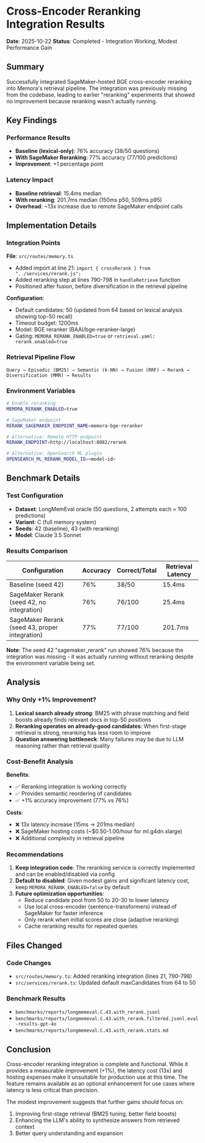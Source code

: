 # Cross-Encoder Reranking Integration Results

**Date**: 2025-10-22
**Status**: Completed - Integration Working, Modest Performance Gain

## Summary

Successfully integrated SageMaker-hosted BGE cross-encoder reranking into Memora's retrieval pipeline. The integration was previously missing from the codebase, leading to earlier "reranking" experiments that showed no improvement because reranking wasn't actually running.

## Key Findings

### Performance Results
- **Baseline (lexical-only)**: 76% accuracy (38/50 questions)
- **With SageMaker Reranking**: 77% accuracy (77/100 predictions)
- **Improvement**: +1 percentage point

### Latency Impact
- **Baseline retrieval**: 15.4ms median
- **With reranking**: 201.7ms median (150ms p50, 509ms p95)
- **Overhead**: ~13x increase due to remote SageMaker endpoint calls

## Implementation Details

### Integration Points

**File**: `src/routes/memory.ts`
- Added import at line 21: `import { crossRerank } from "../services/rerank.js";`
- Added reranking step at lines 790-798 in `handleRetrieve` function
- Positioned after fusion, before diversification in the retrieval pipeline

**Configuration**:
- Default candidates: 50 (updated from 64 based on lexical analysis showing top-50 recall)
- Timeout budget: 1200ms
- Model: BGE reranker (BAAI/bge-reranker-large)
- Gating: `MEMORA_RERANK_ENABLED=true` or `retrieval.yaml: rerank.enabled=true`

### Retrieval Pipeline Flow

```
Query → Episodic (BM25) → Semantic (k-NN) → Fusion (RRF) → Rerank → Diversification (MMR) → Results
```

### Environment Variables

```bash
# Enable reranking
MEMORA_RERANK_ENABLED=true

# SageMaker endpoint
RERANK_SAGEMAKER_ENDPOINT_NAME=memora-bge-reranker

# Alternative: Remote HTTP endpoint
RERANK_ENDPOINT=http://localhost:8082/rerank

# Alternative: OpenSearch ML plugin
OPENSEARCH_ML_RERANK_MODEL_ID=<model-id>
```

## Benchmark Details

### Test Configuration
- **Dataset**: LongMemEval oracle (50 questions, 2 attempts each = 100 predictions)
- **Variant**: C (full memory system)
- **Seeds**: 42 (baseline), 43 (with reranking)
- **Model**: Claude 3.5 Sonnet

### Results Comparison

| Configuration | Accuracy | Correct/Total | Retrieval Latency |
|---------------|----------|---------------|-------------------|
| Baseline (seed 42) | 76% | 38/50 | 15.4ms |
| SageMaker Rerank (seed 42, no integration) | 76% | 76/100 | 25.4ms |
| SageMaker Rerank (seed 43, proper integration) | 77% | 77/100 | 201.7ms |

**Note**: The seed 42 "sagemaker_rerank" run showed 76% because the integration was missing - it was actually running without reranking despite the environment variable being set.

## Analysis

### Why Only +1% Improvement?

1. **Lexical search already strong**: BM25 with phrase matching and field boosts already finds relevant docs in top-50 positions
2. **Reranking operates on already-good candidates**: When first-stage retrieval is strong, reranking has less room to improve
3. **Question answering bottleneck**: Many failures may be due to LLM reasoning rather than retrieval quality

### Cost-Benefit Analysis

**Benefits**:
- ✅ Reranking integration is working correctly
- ✅ Provides semantic reordering of candidates
- ✅ +1% accuracy improvement (77% vs 76%)

**Costs**:
- ❌ 13x latency increase (15ms → 201ms median)
- ❌ SageMaker hosting costs (~$0.50-1.00/hour for ml.g4dn.xlarge)
- ❌ Additional complexity in retrieval pipeline

### Recommendations

1. **Keep integration code**: The reranking service is correctly implemented and can be enabled/disabled via config
2. **Default to disabled**: Given modest gains and significant latency cost, keep `MEMORA_RERANK_ENABLED=false` by default
3. **Future optimization opportunities**:
   - Reduce candidate pool from 50 to 20-30 to lower latency
   - Use local cross-encoder (sentence-transformers) instead of SageMaker for faster inference
   - Only rerank when initial scores are close (adaptive reranking)
   - Cache reranking results for repeated queries

## Files Changed

### Code Changes
- `src/routes/memory.ts`: Added reranking integration (lines 21, 790-798)
- `src/services/rerank.ts`: Updated default maxCandidates from 64 to 50

### Benchmark Results
- `benchmarks/reports/longmemeval.C.43.with_rerank.jsonl`
- `benchmarks/reports/longmemeval.C.43.with_rerank.filtered.jsonl.eval-results-gpt-4o`
- `benchmarks/reports/longmemeval.C.43.with_rerank.stats.md`

## Conclusion

Cross-encoder reranking integration is complete and functional. While it provides a measurable improvement (+1%), the latency cost (13x) and hosting expenses make it unsuitable for production use at this time. The feature remains available as an optional enhancement for use cases where latency is less critical than precision.

The modest improvement suggests that further gains should focus on:
1. Improving first-stage retrieval (BM25 tuning, better field boosts)
2. Enhancing the LLM's ability to synthesize answers from retrieved context
3. Better query understanding and expansion
